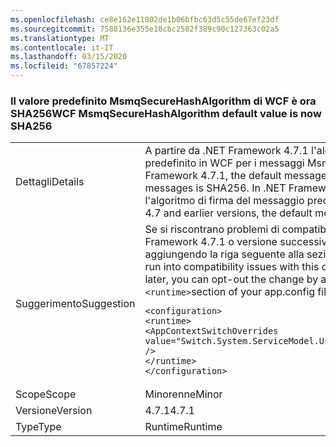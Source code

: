 ```yaml
---
ms.openlocfilehash: ce8e162e11802de1b06bfbc63d5c55de67ef23df
ms.sourcegitcommit: 7588136e355e10cbc2582f389c90c127363c02a5
ms.translationtype: MT
ms.contentlocale: it-IT
ms.lasthandoff: 03/15/2020
ms.locfileid: "67857224"
---
```

### <a name="wcf-msmqsecurehashalgorithm-default-value-is-now-sha256"></a><span data-ttu-id="d24ed-101">Il valore predefinito MsmqSecureHashAlgorithm di WCF è ora SHA256</span><span class="sxs-lookup"><span data-stu-id="d24ed-101">WCF MsmqSecureHashAlgorithm default value is now SHA256</span></span>

|   |   |
|---|---|
|<span data-ttu-id="d24ed-102">Dettagli</span><span class="sxs-lookup"><span data-stu-id="d24ed-102">Details</span></span>|<span data-ttu-id="d24ed-103">A partire da .NET Framework 4.7.1 l'algoritmo di firma del messaggio predefinito in WCF per i messaggi Msmq è SHA256.</span><span class="sxs-lookup"><span data-stu-id="d24ed-103">Starting with the .NET Framework 4.7.1, the default message signing algorithm in WCF for Msmq messages is SHA256.</span></span> <span data-ttu-id="d24ed-104">In .NET Framework 4.7 e versioni precedenti l'algoritmo di firma del messaggio predefinito è SHA1.</span><span class="sxs-lookup"><span data-stu-id="d24ed-104">In the .NET Framework 4.7 and earlier versions, the default message signing algorithm is SHA1.</span></span>|
|<span data-ttu-id="d24ed-105">Suggerimento</span><span class="sxs-lookup"><span data-stu-id="d24ed-105">Suggestion</span></span>|<span data-ttu-id="d24ed-106">Se si riscontrano problemi di compatibilità con questa modifica in .NET Framework 4.7.1 o versione successiva, è possibile rifiutarla esplicitamente aggiungendo la riga seguente alla sezione <code>&lt;runtime&gt;</code> del file app.config:</span><span class="sxs-lookup"><span data-stu-id="d24ed-106">If you run into compatibility issues with this change on the .NET Framework 4.7.1 or later, you can opt-out the change by adding the following line to the <code>&lt;runtime&gt;</code>section of your app.config file:</span></span><pre><code class="lang-xml">&lt;configuration&gt;&#13;&#10;&lt;runtime&gt;&#13;&#10;&lt;AppContextSwitchOverrides value=&quot;Switch.System.ServiceModel.UseSha1InMsmqEncryptionAlgorithm=true&quot; /&gt;&#13;&#10;&lt;/runtime&gt;&#13;&#10;&lt;/configuration&gt;&#13;&#10;</code></pre>|
|<span data-ttu-id="d24ed-107">Scope</span><span class="sxs-lookup"><span data-stu-id="d24ed-107">Scope</span></span>|<span data-ttu-id="d24ed-108">Minorenne</span><span class="sxs-lookup"><span data-stu-id="d24ed-108">Minor</span></span>|
|<span data-ttu-id="d24ed-109">Versione</span><span class="sxs-lookup"><span data-stu-id="d24ed-109">Version</span></span>|<span data-ttu-id="d24ed-110">4.7.1</span><span class="sxs-lookup"><span data-stu-id="d24ed-110">4.7.1</span></span>|
|<span data-ttu-id="d24ed-111">Type</span><span class="sxs-lookup"><span data-stu-id="d24ed-111">Type</span></span>|<span data-ttu-id="d24ed-112">Runtime</span><span class="sxs-lookup"><span data-stu-id="d24ed-112">Runtime</span></span>|
